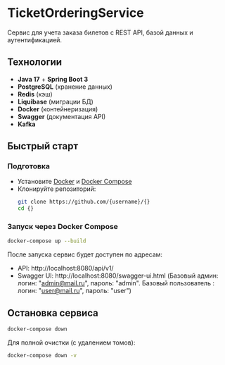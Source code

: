 # TicketOrderingService

Сервис для учета заказа билетов с REST API, базой данных и аутентификацией.

## Технологии
- **Java 17** + **Spring Boot 3**
- **PostgreSQL** (хранение данных)
- **Redis** (кэш)
- **Liquibase** (миграции БД)
- **Docker** (контейнеризация)
- **Swagger** (документация API)
- **Kafka**

## Быстрый старт
### Подготовка
- Установите [Docker](https://docs.docker.com/get-docker/) и [Docker Compose](https://docs.docker.com/compose/install/)
- Клонируйте репозиторий:
  ```bash
  git clone https://github.com/{username}/{}
  cd {}
  ```
### Запуск через Docker Compose
```bash
docker-compose up --build
```

После запуска сервис будет доступен по адресам:
- API: http://localhost:8080/api/v1/
- Swagger UI: http://localhost:8080/swagger-ui.html (Базовый админ: логин: "admin@mail.ru", пароль: "admin". Базовый пользователь : логин: "user@mail.ru", пароль: "user")

## Остановка сервиса
```bash
docker-compose down
```
Для полной очистки (с удалением томов):
```bash
docker-compose down -v
```
